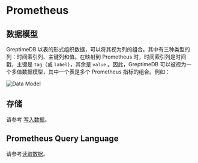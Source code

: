 # Prometheus

## 数据模型

GreptimeDB 以表的形式组织数据，可以将其视为列的组合。其中有三种类型的列：时间索引列、主键列和值。在映射到 Prometheus 时，时间索引列是时间戳，主键是 `tag`（或 `label`），其余是 `value` 。因此，GreptimeDB 可以被视为一个多值数据模型，其中一个表是多个 Prometheus 指标的组合。例如：

![Data Model](/PromQL-multi-value-data-model.png)

## 存储

请参考 [写入数据](../write-data/prometheus.md)。

## Prometheus Query Language

请参考[读取数据](../query-data/promql.md)。
